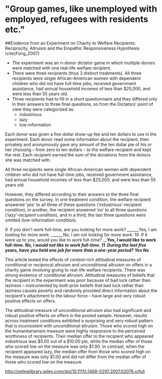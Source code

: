 # "Group games, like unemployed with employed, refugees with residents etc."

##Evidence from an Experiment on Charity to Welfare Recipients: Reciprocity, Altruism and the Empathic Responsiveness Hypothesis \cite{Fong_2007}

* The experiment was an n-donor dictator game in which multiple donors were matched with one real-life welfare recipient.
* There were three recipients (thus 3 distinct treatments). All three recipients were single African-American women with dependent children who did not have full-time jobs, received government assistance, had annual household incomes of less than $25,000, and were less than 55 years old. 
* Three recipients had to fill in a short questionnaire and they differed only in their answers to three final questions, so from the Dictators' point of view they were categorized as:
    * industrious
    * lazy
    * low-information

Each donor was given a five dollar show-up fee and ten dollars to use in the experiment. Each donor read some information about the recipient, then privately and anonymously gave any amount of the ten dollar pie of his or her choosing – from zero to ten dollars – to the welfare recipient and kept the rest. Each recipient earned the sum of the donations from the donors she was matched with.

All three recipients were single African-American women with dependent children who did not have full-time jobs, received government assistance, had annual household incomes of less than $25,000, and were less than 55 years old.

However, they differed according to their answers to the three final questions on the survey. In one treatment condition, the welfare recipient answered ‘yes’ to all three of these questions (‘industrious’-recipient condition), in another, the recipient answered ‘no’ to all three questions (‘lazy’-recipient condition), and in a third, the last three questions were omitted (low-information condition).

9 If you don't work full-time, are you looking for more work? ______Yes, I am looking for more work. ______No, I am not looking for more work.
10 If it were up to you, would you like to work full-time? ______Yes, I would like to work full-time. ______No, I would not like to work full-time.
11 During the last five years, have you held one job for more than a one-year period? Yes_____ No_____

This article tested the effects of context-rich attitudinal measures of conditional or reciprocal altruism and unconditional altruism on offers in a charity game involving giving to real-life welfare recipients. There was strong evidence of conditional altruism. Attitudinal measures of beliefs that the recipient in the experiment was poor because of bad luck rather than laziness – instrumented by both prior beliefs that bad luck rather than laziness causes poverty and randomly provided direct information about the recipient's attachment to the labour force – have large and very robust positive effects on offers.

The attitudinal measure of unconditional altruism also had significant and robust positive effects on offers in the pooled sample. However, results across treatment conditions exhibited a surprising and very robust pattern that is inconsistent with unconditional altruism. Those who scored high on the humanitarianism measure were highly responsive to the perceived worthiness of recipients. Their median offer to the recipient who appeared industrious was $5.00 out of a $10.00 pie, while the median offer of those who scored low on the measure was only $1.00. In contrast, when the recipient appeared lazy, the median offer from those who scored high on the measure was only $1.00 and did not differ from the median offer of those who scored low on the measure.



http://onlinelibrary.wiley.com/doi/10.1111/j.1468-0297.2007.02076.x/full